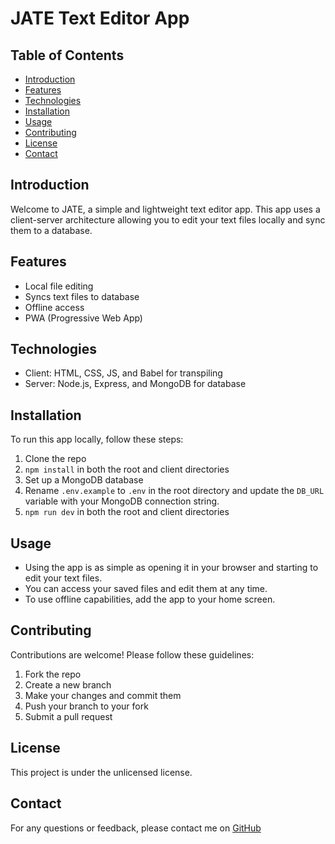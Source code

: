 # JATE Text Editor App

## Table of Contents
- [Introduction](#introduction)
- [Features](#features)
- [Technologies](#technologies)
- [Installation](#installation)
- [Usage](#usage)
- [Contributing](#contributing)
- [License](#license)
- [Contact](#contact)

## Introduction
Welcome to JATE, a simple and lightweight text editor app. This app
uses a client-server architecture allowing you to edit your text
files locally and sync them to a database.

## Features
- Local file editing
- Syncs text files to database
- Offline access
- PWA (Progressive Web App)

## Technologies
- Client: HTML, CSS, JS, and Babel for transpiling
- Server: Node.js, Express, and MongoDB for database

## Installation
To run this app locally, follow these steps:
1. Clone the repo
2. `npm install` in both the root and client directories
3. Set up a MongoDB database
4. Rename `.env.example` to `.env` in the root directory and update the
   `DB_URL` variable with your MongoDB connection string.
5. `npm run dev` in both the root and client directories

## Usage
- Using the app is as simple as opening it in your browser and starting
  to edit your text files.
- You can access your saved files and edit them at any time.
- To use offline capabilities, add the app to your home screen.

## Contributing
Contributions are welcome! Please follow these guidelines:
1. Fork the repo
2. Create a new branch
3. Make your changes and commit them
4. Push your branch to your fork
5. Submit a pull request

## License
This project is under the unlicensed license.

## Contact
For any questions or feedback, please contact me on [GitHub](https://github.com/nickeegg11)

